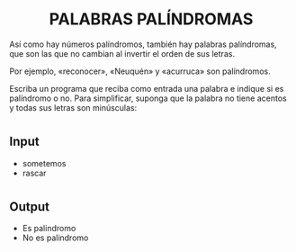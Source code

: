# <h1 align="center">PALABRAS PALÍNDROMAS</h1>

Así como hay números palíndromos, también hay palabras palíndromas, que son las que no cambian al invertir el orden de sus letras.

Por ejemplo, «reconocer», «Neuquén» y «acurruca» son palíndromos.

Escriba un programa que reciba como entrada una palabra e indique si es palíndromo o no. Para simplificar, suponga que la palabra no tiene acentos y todas sus letras son minúsculas:

# <h2>Input</h2>
* sometemos
* rascar

# <h2>Output</h2>
* Es palindromo
* No es palindromo

